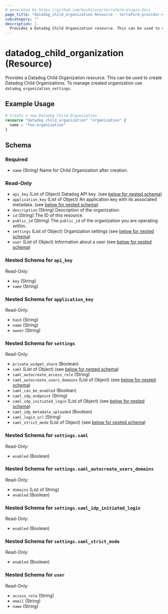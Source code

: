 ```yaml
---
# generated by https://github.com/hashicorp/terraform-plugin-docs
page_title: "datadog_child_organization Resource - terraform-provider-datadog"
subcategory: ""
description: |-
  Provides a Datadog Child Organization resource. This can be used to create Datadog Child Organizations. To manage created organization use datadog_organization_settings.
---
```


# datadog_child_organization (Resource)

Provides a Datadog Child Organization resource. This can be used to create Datadog Child Organizations. To manage created organization use `datadog_organization_settings`.

## Example Usage

```terraform
# Create a new Datadog Child Organization
resource "datadog_child_organization" "organization" {
  name = "foo-organization"
}
```

<!-- schema generated by tfplugindocs -->
## Schema

### Required

- `name` (String) Name for Child Organization after creation.

### Read-Only

- `api_key` (List of Object) Datadog API key. (see [below for nested schema](#nestedatt--api_key))
- `application_key` (List of Object) An application key with its associated metadata. (see [below for nested schema](#nestedatt--application_key))
- `description` (String) Description of the organization.
- `id` (String) The ID of this resource.
- `public_id` (String) The `public_id` of the organization you are operating within.
- `settings` (List of Object) Organization settings (see [below for nested schema](#nestedatt--settings))
- `user` (List of Object) Information about a user (see [below for nested schema](#nestedatt--user))

<a id="nestedatt--api_key"></a>
### Nested Schema for `api_key`

Read-Only:

- `key` (String)
- `name` (String)


<a id="nestedatt--application_key"></a>
### Nested Schema for `application_key`

Read-Only:

- `hash` (String)
- `name` (String)
- `owner` (String)


<a id="nestedatt--settings"></a>
### Nested Schema for `settings`

Read-Only:

- `private_widget_share` (Boolean)
- `saml` (List of Object) (see [below for nested schema](#nestedobjatt--settings--saml))
- `saml_autocreate_access_role` (String)
- `saml_autocreate_users_domains` (List of Object) (see [below for nested schema](#nestedobjatt--settings--saml_autocreate_users_domains))
- `saml_can_be_enabled` (Boolean)
- `saml_idp_endpoint` (String)
- `saml_idp_initiated_login` (List of Object) (see [below for nested schema](#nestedobjatt--settings--saml_idp_initiated_login))
- `saml_idp_metadata_uploaded` (Boolean)
- `saml_login_url` (String)
- `saml_strict_mode` (List of Object) (see [below for nested schema](#nestedobjatt--settings--saml_strict_mode))

<a id="nestedobjatt--settings--saml"></a>
### Nested Schema for `settings.saml`

Read-Only:

- `enabled` (Boolean)


<a id="nestedobjatt--settings--saml_autocreate_users_domains"></a>
### Nested Schema for `settings.saml_autocreate_users_domains`

Read-Only:

- `domains` (List of String)
- `enabled` (Boolean)


<a id="nestedobjatt--settings--saml_idp_initiated_login"></a>
### Nested Schema for `settings.saml_idp_initiated_login`

Read-Only:

- `enabled` (Boolean)


<a id="nestedobjatt--settings--saml_strict_mode"></a>
### Nested Schema for `settings.saml_strict_mode`

Read-Only:

- `enabled` (Boolean)



<a id="nestedatt--user"></a>
### Nested Schema for `user`

Read-Only:

- `access_role` (String)
- `email` (String)
- `name` (String)
